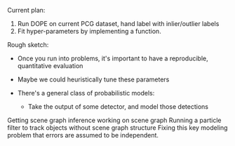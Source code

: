 Current plan:

1. Run DOPE on current PCG dataset, hand label with inlier/outlier labels
2. Fit hyper-parameters by implementing a function.

Rough sketch:
* Once you run into problems, it's important to have a reproducible,
  quantitative evaluation
* Maybe we could heuristically tune these parameters

* There's a general class of probabilistic models:
    * Take the output of some detector, and model those detections


Getting scene graph inference working on scene graph
Running a particle filter to track objects without scene graph structure
Fixing this key modeling problem that errors are assumed to be independent.

